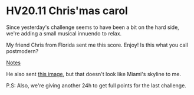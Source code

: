 # HV20.11 Chris'mas carol

Since yesterday's challenge seems to have been a bit on the hard side, we're adding a small musical innuendo to relax.

My friend Chris from Florida sent me this score. Enjoy! Is this what you call postmodern?

[Notes](./2e571ba0-57a5-435b-a992-5f02546f9e90.png)

He also sent [this image](./2e571ba0-57a5-435b-a992-5f02546f9e90.png), but that doesn't look like Miami's skyline to me.

P.S: Also, we're giving another 24h to get full points for the last challenge.
